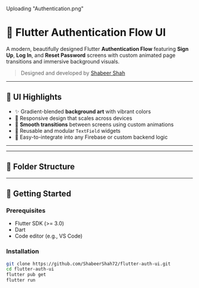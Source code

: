
Uploading "Authentication.png"



# 🔐 Flutter Authentication Flow UI

A modern, beautifully designed Flutter **Authentication Flow** featuring **Sign Up**, **Log In**, and **Reset Password** screens with custom animated page transitions and immersive background visuals.

> Designed and developed by [Shabeer Shah](https://github.com/ShabeerShah72)

---

## 🎨 UI Highlights

- ✨ Gradient-blended **background art** with vibrant colors
- 📱 Responsive design that scales across devices
- 🔄 **Smooth transitions** between screens using custom animations
- 🧩 Reusable and modular `TextField` widgets
- 🎯 Easy-to-integrate into any Firebase or custom backend logic

---

---

## 🧱 Folder Structure


---

## 🚀 Getting Started

### Prerequisites

- Flutter SDK (>= 3.0)
- Dart
- Code editor (e.g., VS Code)

### Installation

```bash
git clone https://github.com/ShabeerShah72/flutter-auth-ui.git
cd flutter-auth-ui
flutter pub get
flutter run

